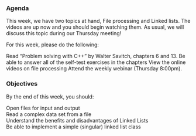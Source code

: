 ### Agenda
This week, we have two topics at hand, File processing and Linked lists.  The videos are up now and you should begin watching them.  As usual, we will discuss this topic  during our Thursday meeting!

For this week, please do the following:

Read “Problem solving with C++” by Walter Savitch, chapters 6 and 13.
Be able to answer all of the self-test exercises in the chapters
View the online videos on file processing
Attend the weekly webinar (Thursday 8:00pm). 

### Objectives
By the end of this week, you should:

Open files for input and output </br>
Read a complex data set from a file </br>
Understand the benefits and disadvantages of Linked Lists </br>
Be able to implement a simple (singular) linked list class </br>
